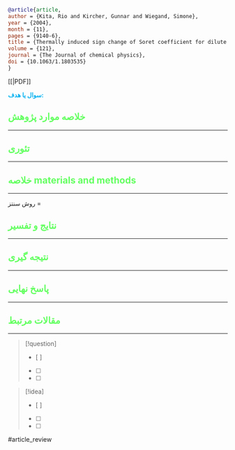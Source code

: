 
```bibtex

@article{article,
author = {Kita, Rio and Kircher, Gunnar and Wiegand, Simone},
year = {2004},
month = {11},
pages = {9140-6},
title = {Thermally induced sign change of Soret coefficient for dilute and semidilute solutions of poly(N-isopropylacrylamide) in ethanol},
volume = {121},
journal = {The Journal of chemical physics},
doi = {10.1063/1.1803535}
}


```

[[|PDF]]

**<span style="color:#00b0f0">سوال یا هدف:</span>**



## <span style="color:#64ff61">خلاصه موارد پژوهش</span>
---

## <span style="color:#64ff61">تئوری</span>
---



## <span style="color:#64ff61">خلاصه materials and methods</span>
---

روش سنتز = 



## <span style="color:#64ff61"> نتایج و تفسیر</span>
---



## <span style="color:#64ff61">نتیجه گیری</span>
---



## <span style="color:#64ff61">پاسخ نهایی</span>
---




## <span style="color:#64ff61">مقالات مرتبط</span>
---





> [!question] 
>- [ ] 
>- [ ]  
>- [ ] 


> [!idea] 
> - [ ] 
>- [ ] 
>- [ ] 



#article_review

